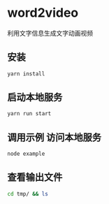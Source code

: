 # word2video
利用文字信息生成文字动画视频

## 安装
```sh
yarn install
```
## 启动本地服务
```sh
yarn run start
```
## 调用示例 访问本地服务
```sh
node example
```
## 查看输出文件
```sh
cd tmp/ && ls
```
